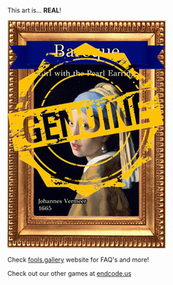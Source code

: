 This art is... 
 **REAL**! 
 
 ![alt text](Girl_with_the_Pearl_Earring_Real.png?raw=true "Artwork Card")  
 
 Check [fools.gallery](https://fools.gallery/) website for FAQ's and more! 
 
 Check out our other games at [endcode.us](https://endcode.us/)